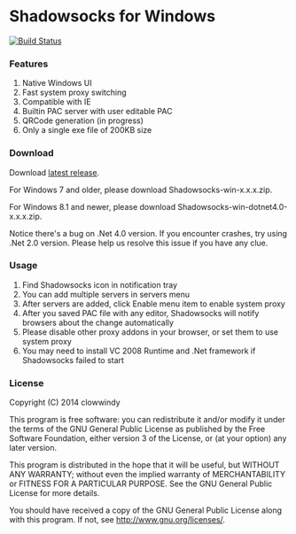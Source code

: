 Shadowsocks for Windows
=======================

[![Build Status]][Appveyor]

### Features

1. Native Windows UI
2. Fast system proxy switching
3. Compatible with IE
4. Builtin PAC server with user editable PAC
5. QRCode generation (in progress)
6. Only a single exe file of 200KB size

### Download

Download [latest release].

For Windows 7 and older, please download Shadowsocks-win-x.x.x.zip.

For Windows 8.1 and newer, please download Shadowsocks-win-dotnet4.0-x.x.x.zip.

Notice there's a bug on .Net 4.0 version. If you encounter crashes, try using
.Net 2.0 version. Please help us resolve this issue if you have any clue.

### Usage

1. Find Shadowsocks icon in notification tray
2. You can add multiple servers in servers menu
3. After servers are added, click Enable menu item to enable system proxy
4. After you saved PAC file with any editor, Shadowsocks will notify browsers
about the change automatically
5. Please disable other proxy addons in your browser, or set them to use
system proxy
6. You may need to install VC 2008 Runtime and .Net framework if Shadowsocks
failed to start

### License

Copyright (C) 2014 clowwindy

This program is free software: you can redistribute it and/or modify
it under the terms of the GNU General Public License as published by
the Free Software Foundation, either version 3 of the License, or
(at your option) any later version.

This program is distributed in the hope that it will be useful,
but WITHOUT ANY WARRANTY; without even the implied warranty of
MERCHANTABILITY or FITNESS FOR A PARTICULAR PURPOSE.  See the
GNU General Public License for more details.

You should have received a copy of the GNU General Public License
along with this program.  If not, see <http://www.gnu.org/licenses/>.


[Appveyor]:       https://ci.appveyor.com/project/clowwindy/shadowsocks-csharp
[Build Status]:   https://ci.appveyor.com/api/projects/status/gknc8l1lxy423ehv/branch/master
[latest release]: https://sourceforge.net/projects/shadowsocksgui/files/dist/
